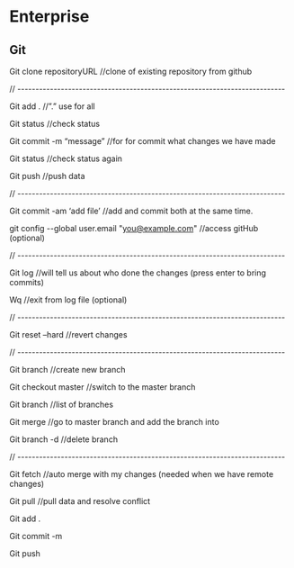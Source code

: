 # Enterprise

## Git

Git clone repositoryURL		//clone of existing repository from github	
  
// --------------------------------------------------------------------------
  
Git add .		                    //”.” use for all
  
Git status		                  //check status
  
Git commit -m “message”	        //for for commit what changes we have made
  
Git status		                  //check status again
  
Git push 		                    //push data
  
// --------------------------------------------------------------------------
  
Git commit -am ‘add file’		    //add and commit both at the same time.
  
  
git config --global user.email "you@example.com" 	//access gitHub (optional)
  
// --------------------------------------------------------------------------
  
Git log 				                //will tell us about who done the changes (press enter to bring commits)
  
Wq 				                      //exit from log file (optional)
  
// --------------------------------------------------------------------------
  
Git reset –hard <commit id>	    //revert  changes
  
// --------------------------------------------------------------------------
  
Git branch <branchName>	        //create new branch
  
Git checkout master		          //switch to the master branch
  
Git branch 			                //list of branches
  
Git merge <branchName>	        //go to master branch and add the branch into 
  
Git branch -d <branchName>	    //delete branch
  
// --------------------------------------------------------------------------
  
Git fetch			                  //auto merge with my changes (needed when we have remote changes)
  
Git pull				//pull data and resolve conflict
  
Git add .

Git commit -m <message>

Git push
  
